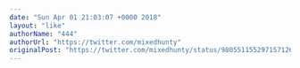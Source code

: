 ```yaml
---
date: "Sun Apr 01 21:03:07 +0000 2018"
layout: "like"
authorName: "444"
authorUrl: "https://twitter.com/mixedhunty"
originalPost: "https://twitter.com/mixedhunty/status/980551155297157126"
---
```

